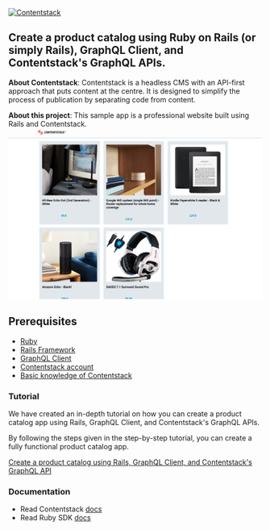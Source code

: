 [![Contentstack](https://www.contentstack.com/docs/static/images/contentstack.png)](https://www.contentstack.com/)

## Create a product catalog using Ruby on Rails (or simply Rails), GraphQL Client, and Contentstack's GraphQL APIs.

**About Contentstack**: Contentstack is a headless CMS with an API-first approach that puts content at the centre. It is designed to simplify the process of publication by separating code from content.

**About this project**: This sample app is a professional website built using Rails and Contentstack.
![Homepage Screenshot](./app/assets/images/product_list.png?raw=true "Homepage screenshot")

## Prerequisites

-   [Ruby](https://www.ruby-lang.org/en/documentation/installation/)
-   [Rails Framework](https://rubyonrails.org/)
-   [GraphQL Client](https://rubygems.org/gems/graphql-client)
-   [Contentstack account](https://www.app.contentstack.com/)
-   [Basic knowledge of Contentstack](https://www.contentstack.com/docs/)

### Tutorial
We have created an in-depth tutorial on how you can create a product catalog app using Rails, GraphQL Client, and Contentstack's GraphQL APIs.

By following the steps given in the step-by-step tutorial, you can create a fully functional product catalog app.

[Create a product catalog using Rails, GraphQL Client, and Contentstack's GraphQL API](https://www.contentstack.com/docs/developers/sample-apps/build-a-product-catalog-app-using-ruby-on-rails-graphql-client-and-contentstack-graphql-apis)

### Documentation
* Read Contentstack [docs](https://www.contentstack.com/docs/)
* Read Ruby SDK [docs](https://github.com/contentstack/contentstack-ruby)